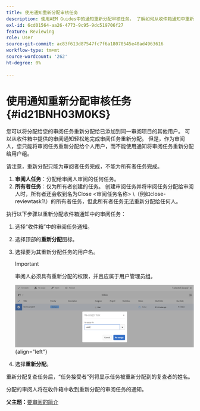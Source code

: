 ```yaml
---
title: 使用通知重新分配审核任务
description: 使用AEM Guides中的通知重新分配审核任务。 了解如何从收件箱通知中重新分配审核者任务。
exl-id: 6cd01564-aa26-4773-9c95-9dc519706f27
feature: Reviewing
role: User
source-git-commit: ac83f613d87547fc7f6a18070545e40ad4963616
workflow-type: tm+mt
source-wordcount: '262'
ht-degree: 0%

---
```


# 使用通知重新分配审核任务 {#id21BNH03M0KS}

您可以将分配给您的审阅任务重新分配给已添加到同一审阅项目的其他用户。 可以从收件箱中提供的审阅通知轻松地完成审阅任务重新分配。 但是，作为审阅人，您只能将审阅任务重新分配给个人用户，而不能使用通知将审阅任务重新分配给用户组。

请注意，重新分配只能为审阅者任务完成，不能为所有者任务完成。

1. **审阅人任务**：分配给审阅人审阅的任何任务。
1. **所有者任务**：仅为所有者创建的任务。 创建审阅任务并将审阅任务分配给审阅人时，所有者还会收到名为Close &lt;审阅任务名称\> \（例如close-reviewtask1\）的所有者任务，但此所有者任务无法重新分配给任何人。

执行以下步骤以重新分配收件箱通知中的审阅任务：

1. 选择“收件箱”中的审阅任务通知。
1. 选择顶部的&#x200B;**重新分配**&#x200B;图标。
1. 选择要为其重新分配任务的用户名。

   >[!IMPORTANT]
   >
   > 审阅人必须具有重新分配的权限，并且应属于用户管理员组。

   ![](images/reassign-user-inbox.png){align="left"}

1. 选择&#x200B;**重新分配**。

重新分配复查任务后，“任务接受者”列将显示任务被重新分配到的复查者的姓名。

分配的审阅人将在收件箱中收到重新分配的审阅任务的通知。

**父主题：**[&#x200B;要审阅的简介](review.md)
